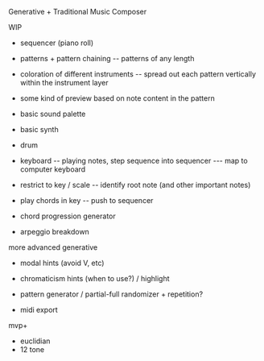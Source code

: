 
Generative + Traditional Music Composer

WIP

- sequencer (piano roll)
- patterns + pattern chaining -- patterns of any length
- coloration of different instruments -- spread out each pattern vertically within the instrument layer
- some kind of preview based on note content in the pattern

- basic sound palette
- basic synth
- drum

- keyboard -- playing notes, step sequence into sequencer --- map to computer keyboard
- restrict to key / scale -- identify root note (and other important notes)
- play chords in key -- push to sequencer
- chord progression generator
- arpeggio breakdown

more advanced generative
- modal hints (avoid V, etc)
- chromaticism hints (when to use?) / highlight
- pattern generator / partial-full randomizer + repetition?

- midi export

mvp+

- euclidian
- 12 tone